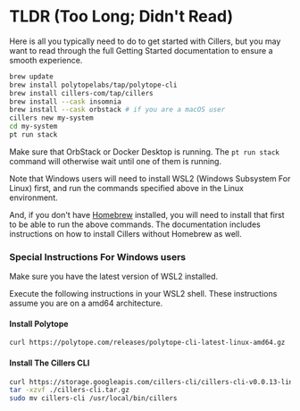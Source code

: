 # TLDR (Too Long; Didn't Read)

Here is all you typically need to do to get started with Cillers, but you may want to read through the full Getting Started documentation to ensure a smooth experience.&#x20;

```bash
brew update
brew install polytopelabs/tap/polytope-cli
brew install cillers-com/tap/cillers
brew install --cask insomnia
brew install --cask orbstack # if you are a macOS user
cillers new my-system
cd my-system
pt run stack
```

Make sure that OrbStack or Docker Desktop is running. The `pt run stack` command will otherwise wait until one of them is running.&#x20;

Note that Windows users will need to install WSL2 (Windows Subsystem For Linux) first, and run the commands specified above in the Linux environment.&#x20;

And, if you don't have [Homebrew](http://brew.sh) installed, you will need to install that first to be able to run the above commands. The documentation includes instructions on how to install Cillers without Homebrew as well.&#x20;

### Special Instructions For Windows users

Make sure you have the latest version of WSL2 installed.&#x20;

Execute the following instructions in your WSL2 shell. These instructions assume you are on a amd64 architecture.&#x20;

#### Install Polytope

```bash
curl https://polytope.com/releases/polytope-cli-latest-linux-amd64.gz | gzip -d > pt chmod +x pt sudo mv pt /usr/local/bin/
```

#### &#x20;Install The Cillers CLI

```bash
curl https://storage.googleapis.com/cillers-cli/cillers-cli-v0.0.13-linux-amd64.tar.gz --output cillers-cli.tar.gz
tar -xzvf ./cillers-cli.tar.gz
sudo mv cillers-cli /usr/local/bin/cillers
```
